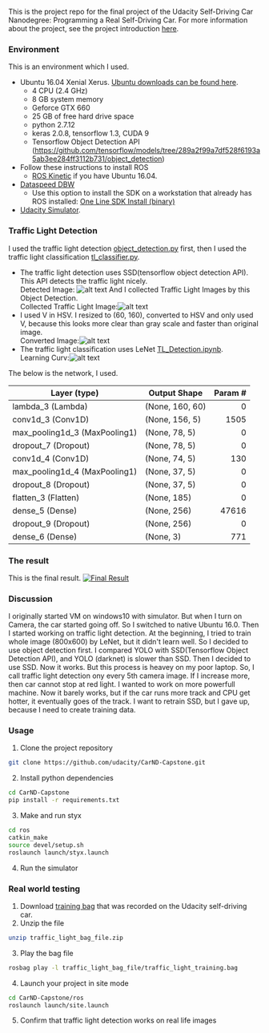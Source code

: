 This is the project repo for the final project of the Udacity Self-Driving Car Nanodegree: Programming a Real Self-Driving Car. For more information about the project, see the project introduction [here](https://classroom.udacity.com/nanodegrees/nd013/parts/6047fe34-d93c-4f50-8336-b70ef10cb4b2/modules/e1a23b06-329a-4684-a717-ad476f0d8dff/lessons/462c933d-9f24-42d3-8bdc-a08a5fc866e4/concepts/5ab4b122-83e6-436d-850f-9f4d26627fd9).

### Environment
This is an environment which I used.
* Ubuntu 16.04 Xenial Xerus. [Ubuntu downloads can be found here](https://www.ubuntu.com/download/desktop).
  * 4 CPU (2.4 GHz)
  * 8 GB system memory
  * Geforce GTX 660
  * 25 GB of free hard drive space
  * python 2.7.12
  * keras 2.0.8, tensorflow 1.3, CUDA 9
  * Tensorflow Object Detection API (https://github.com/tensorflow/models/tree/289a2f99a7df528f6193a5ab3ee284ff3112b731/object_detection)
* Follow these instructions to install ROS
  * [ROS Kinetic](http://wiki.ros.org/kinetic/Installation/Ubuntu) if you have Ubuntu 16.04.
* [Dataspeed DBW](https://bitbucket.org/DataspeedInc/dbw_mkz_ros)
  * Use this option to install the SDK on a workstation that already has ROS installed: [One Line SDK Install (binary)](https://bitbucket.org/DataspeedInc/dbw_mkz_ros/src/81e63fcc335d7b64139d7482017d6a97b405e250/ROS_SETUP.md?fileviewer=file-view-default)
* [Udacity Simulator](https://github.com/udacity/CarND-Capstone/releases).


### Traffic Light Detection
I used the traffic light detection [object_detection.py](https://github.com/FYamazaki/CarND-Capstone/blob/master/ros/src/tl_detector/light_classification/object_detector.py) first, then I used the traffic light classification [tl_classifier.py](https://github.com/FYamazaki/CarND-Capstone/blob/master/ros/src/tl_detector/light_classification/tl_classifier.py).
* The traffic light detection uses SSD(tensorflow object detection API).
This API detects the traffic light nicely.  
Detected Image: 
![alt text](https://github.com/FYamazaki/CarND-Capstone/blob/master/pictures/original_image.png "Original Image and Detected Box")
And I collected Traffic Light Images by this Object Detection.  
Collected Traffic Light Image:![alt text](https://github.com/FYamazaki/CarND-Capstone/blob/master/pictures/only_traffic_signal.png "Detected Traffic Light")
* I used V in HSV.
I resized to (60, 160), converted to HSV and only used V, because this looks more clear than gray scale and faster than original image.  
Converted Image:![alt text](https://github.com/FYamazaki/CarND-Capstone/blob/master/pictures/traffic_signal.png "Converted Image")
* The traffic light classification uses LeNet [TL_Detection.ipynb](https://github.com/FYamazaki/CarND-Capstone/blob/master/DeepLearning/TL_Detection.ipynb).  
Learning Curv:![alt text](https://github.com/FYamazaki/CarND-Capstone/blob/master/pictures/learning_curvV0203.png "Learning Curv")

The below is the network, I used.

Layer (type)                  | Output Shape     |Param # |  
------------------------------|-----------------|--------:|  
lambda_3 (Lambda)             | (None, 160, 60) | 0           
conv1d_3 (Conv1D)             | (None, 156, 5)  | 1505        
max_pooling1d_3 (MaxPooling1) | (None, 78, 5)   | 0           
dropout_7 (Dropout)           | (None, 78, 5)   | 0           
conv1d_4 (Conv1D)             | (None, 74, 5)   | 130         
max_pooling1d_4 (MaxPooling1) | (None, 37, 5)   | 0         
dropout_8 (Dropout)           | (None, 37, 5)   | 0         
flatten_3 (Flatten)           | (None, 185)     | 0         
dense_5 (Dense)               | (None, 256)     | 47616     
dropout_9 (Dropout)           | (None, 256)     |  0         
dense_6 (Dense)               | (None, 3)       | 771       

### The result
This is the final result.
[![Final Result](https://github.com/FYamazaki/CarND-Capstone/blob/master/pictures/simulator.png)](https://youtu.be/p2BWPz7WfZo)

### Discussion
I originally started VM on windows10 with simulator.  But when I turn on Camera, the car started going off.  So I switched to native Ubuntu 16.0. Then I started working on traffic light detection.  At the beginning, I tried to train whole image (800x600) by LeNet, but it didn't learn well.  So I decided to use object detection first.  I compared YOLO with SSD(Tensorflow Object Detection API), and YOLO (darknet) is slower than SSD. Then I decided to use SSD.  Now it works.  But this process is heavey on my poor laptop.  So, I call traffic light detection ony every 5th camera image.  If  I increase more, then car cannot stop at red light.  I wanted to work on more powerfull machine.  Now it barely works, but if the car runs more track and CPU get hotter, it eventually goes of the track.  I want to retrain SSD, but I gave up, because I need to create training data.

### Usage

1. Clone the project repository
```bash
git clone https://github.com/udacity/CarND-Capstone.git
```

2. Install python dependencies
```bash
cd CarND-Capstone
pip install -r requirements.txt
```
3. Make and run styx
```bash
cd ros
catkin_make
source devel/setup.sh
roslaunch launch/styx.launch
```
4. Run the simulator

### Real world testing
1. Download [training bag](https://s3-us-west-1.amazonaws.com/udacity-selfdrivingcar/traffic_light_bag_file.zip) that was recorded on the Udacity self-driving car.
2. Unzip the file
```bash
unzip traffic_light_bag_file.zip
```
3. Play the bag file
```bash
rosbag play -l traffic_light_bag_file/traffic_light_training.bag
```
4. Launch your project in site mode
```bash
cd CarND-Capstone/ros
roslaunch launch/site.launch
```
5. Confirm that traffic light detection works on real life images
